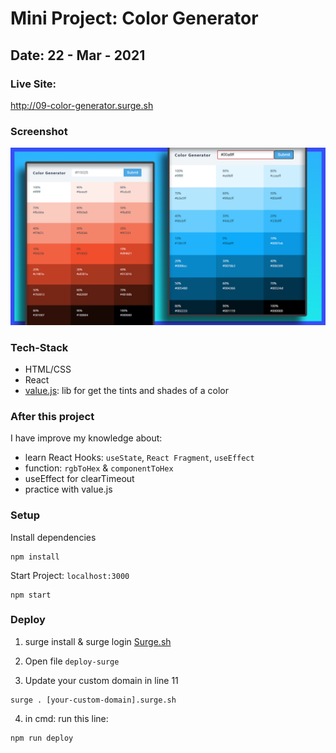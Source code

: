 # Mini Project: Color Generator

## Date: 22 - Mar - 2021

### Live Site:

http://09-color-generator.surge.sh

### Screenshot

<img src="./template-project-img.png" alt="screenshot"/>

### Tech-Stack

- HTML/CSS
- React
- [value.js](https://github.com/noeldelgado/values.js): lib for get the tints and shades of a color

### After this project

I have improve my knowledge about:

- learn React Hooks: `useState`, `React Fragment`, `useEffect`
- function: `rgbToHex` & `componentToHex`
- useEffect for clearTimeout
- practice with value.js

### Setup

Install dependencies

```
npm install
```

Start Project: `localhost:3000`

```
npm start
```

### Deploy

1. surge install & surge login [Surge.sh](https://surge.sh/)

2. Open file `deploy-surge`
3. Update your custom domain in line 11

```
surge . [your-custom-domain].surge.sh
```

4. in cmd: run this line:

```
npm run deploy
```
